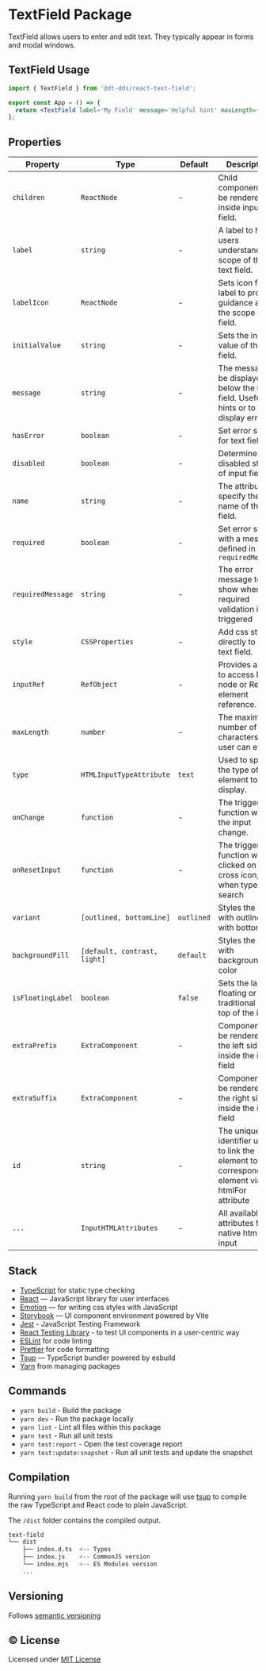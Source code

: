 # TextField Package

TextField allows users to enter and edit text. They typically appear in forms and modal windows.

## TextField Usage

```jsx
import { TextField } from '@dt-dds/react-text-field';

export const App = () => {
  return <TextField label='My Field' message='Helpful hint' maxLength={40} />;
};
```

## Properties

| Property          | Type                         | Default    | Description                                                                                           |
| ----------------- | ---------------------------- | ---------- | ----------------------------------------------------------------------------------------------------- |
| `children`        | `ReactNode`                  | -          | Child components to be rendered inside input field.                                                   |
| `label`           | `string`                     | -          | A label to help users understand the scope of the text field.                                         |
| `labelIcon`       | `ReactNode`                  | -          | Sets icon for label to provide guidance about the scope of the field.                            |
| `initialValue`    | `string`                     | -          | Sets the initial value of the text field.                                                             |
| `message`         | `string`                     | -          | The message to be displayed below the input field. Useful for hints or to display errors.             |
| `hasError`        | `boolean`                    | -          | Set error state for text field.                                                                       |
| `disabled`        | `boolean`                    | -          | Determines the disabled state of input field.                                                         |
| `name`            | `string`                     | -          | The attribute to specify the name of the text field.                                                  |
| `required`        | `boolean`                    | -          | Set error state with a message defined in `requiredMessage`                                           |
| `requiredMessage` | `string`                     | -          | The error message to show when the required validation is triggered                                   |
| `style`           | `CSSProperties`              | -          | Add css style directly to the text field.                                                             |
| `inputRef`        | `RefObject`                  | -          | Provides a way to access DOM node or React element reference.                                         |
| `maxLength`       | `number`                     | -          | The maximum number of characters that user can enter.                                                 |
| `type`            | `HTMLInputTypeAttribute`     | `text`     | Used to specify the type of element to display.                                                       |
| `onChange`        | `function`                   | -          | The triggered function when the input change.                                                         |
| `onResetInput`    | `function`                   | -          | The triggered function when clicked on the cross icon, when type is search                            |
| `variant`         | `[outlined, bottomLine]`     | `outlined` | Styles the input with outlined or with bottom line                                                    |
| `backgroundFill`  | `[default, contrast, light]` | `default`  | Styles the input with background color                                                                |
| `isFloatingLabel` | `boolean`                    | `false`    | Sets the label floating or traditional on top of the input                                            |
| `extraPrefix`     | `ExtraComponent`             | -          | Component to be rendered on the left side inside the input field                                      |
| `extraSuffix`     | `ExtraComponent`             | -          | Component to be rendered on the right side inside the input field                                     |
| `id`              | `string`                     | -          | The unique identifier used to link the element to the corresponding element via the htmlFor attribute |
| `...`             | `InputHTMLAttributes`        | -          | All available attributes from native html input                                                       |

## Stack

- [TypeScript](https://www.typescriptlang.org/) for static type checking
- [React](https://reactjs.org/) — JavaScript library for user interfaces
- [Emotion](https://emotion.sh/docs/introduction) — for writing css styles with JavaScript
- [Storybook](https://storybook.js.org/) — UI component environment powered by Vite
- [Jest](https://jestjs.io/) - JavaScript Testing Framework
- [React Testing Library](https://testing-library.com/) - to test UI components in a user-centric way
- [ESLint](https://eslint.org/) for code linting
- [Prettier](https://prettier.io) for code formatting
- [Tsup](https://github.com/egoist/tsup) — TypeScript bundler powered by esbuild
- [Yarn](https://yarnpkg.com/) from managing packages

## Commands

- `yarn build` - Build the package
- `yarn dev` - Run the package locally
- `yarn lint` - Lint all files within this package
- `yarn test` - Run all unit tests
- `yarn test:report` - Open the test coverage report
- `yarn test:update:snapshot` - Run all unit tests and update the snapshot

## Compilation

Running `yarn build` from the root of the package will use [tsup](https://tsup.egoist.dev/) to compile the raw TypeScript and React code to plain JavaScript.

The `/dist` folder contains the compiled output.

```bash
text-field
└── dist
    ├── index.d.ts  <-- Types
    ├── index.js    <-- CommonJS version
    └── index.mjs   <-- ES Modules version
    ...
```

## Versioning

Follows [semantic versioning](https://semver.org/)

## &copy; License

Licensed under [MIT License](LICENSE.md)
